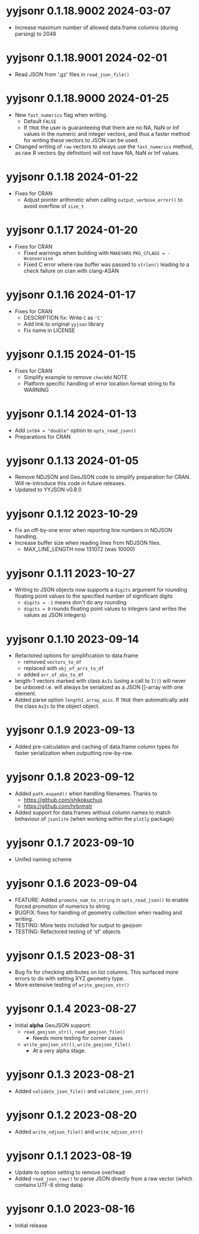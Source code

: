 
# yyjsonr 0.1.18.9002 2024-03-07

* Increase maximum number of allowed data.frame columns (during parsing) to 2048

# yyjsonr 0.1.18.9001 2024-02-01

* Read JSON from '.gz' files in `read_json_file()`

# yyjsonr 0.1.18.9000 2024-01-25

* New `fast_numerics` flag when writing.
    * Default `FALSE`
    * If `TRUE` the user is guaranteeing that there are no NA, NaN or Inf values
      in the numeric and integer vectors, and thus a faster method for writing
      these vectors to JSON can be used.
* Changed writing of `raw` vectors to always use the `fast_numerics` method,
  as raw R vectors (by definition) will not have NA, NaN or Inf values.

# yyjsonr 0.1.18 2024-01-22

* Fixes for CRAN
    * Adjust pointer arithmetic when calling `output_verbose_error()` to
      avoid overflow of `size_t`

# yyjsonr 0.1.17 2024-01-20

* Fixes for CRAN
    * Fixed warnings when building with `MAKEVARS` `PKG_CFLAGS = -Wconversion` 
    * Fixed C error where raw buffer was passed to `strlen()` leading to 
      a check failure on cran with clang-ASAN

# yyjsonr 0.1.16 2024-01-17

* Fixes for CRAN
    * DESCRIPTION fix: Write `C` as `'C'`
    * Add link to original `yyjson` library
    * Fix name in LICENSE

# yyjsonr 0.1.15 2024-01-15

* Fixes for CRAN
    * Simplify example to remove `checkRd` NOTE
    * Platform specific handling of error location format string to fix WARNING

# yyjsonr 0.1.14 2024-01-13

* Add `int64 = "double"` option to `opts_read_json()`
* Preparations for CRAN

# yyjsonr 0.1.13 2024-01-05

* Remove NDJSON and GeoJSON code to simplify preparation for CRAN.  Will 
  re-introduce this code in future releases.
* Updated to YYJSON v0.8.0

# yyjsonr 0.1.12 2023-10-29

* Fix an off-by-one error when reporting line numbers in NDJSON handling.
* Increase buffer size when reading lines from NDJSON files.
    * MAX_LINE_LENGTH now 131072 (was 10000)

# yyjsonr 0.1.11 2023-10-27

* Writing to JSON objects now supports a `digits` argument for rounding floating 
  point values to the specified number of significant digits
    * `digits = -1` means don't do any rounding
    * `digits = 0` rounds floating point values to integers (and writes the 
      values as JSON integers)

# yyjsonr 0.1.10 2023-09-14

* Refactored options for simplification to data.frame
    * removed `vectors_to_df`
    * replaced with `obj_of_arrs_to_df`
    * added `arr_of_obs_to_df`
* length-1 vectors marked with class `AsIs` (using a call to `I()`) will
  never be unboxed i.e. will always be serialized as a JSON []-array with 
  one element.
* Added parse option `length1_array_asis`.  If `TRUE` then automatically add
  the class `AsIs` to the object object.

# yyjsonr 0.1.9 2023-09-13

* Added pre-calculation and caching of data.frame column types for faster
  serialization when outputting row-by-row.

# yyjsonr 0.1.8 2023-09-12

* Added `path.expand()` when handling filenames. Thanks to
    * https://github.com/shikokuchuo
    * https://github.com/hrbrmstr
* Added support for data.frames without column names to match 
  behaviour of `jsonlite` (when working within the `plotly` package)

# yyjsonr 0.1.7 2023-09-10

* Unifed naming scheme

# yyjsonr 0.1.6 2023-09-04

* FEATURE: Added `promote_num_to_string` in `opts_read_json()` to enable 
  forced promotion of numerics to string
* BUGFIX: fixes for handling of geometry collection when reading and writing.
* TESTING: More tests included for output to geojson
* TESTING: Refactored testing of 'sf' objects

# yyjsonr 0.1.5  2023-08-31

* Bug fix for checking attributes on list columns.  This surfaced more
  errors to do with setting XYZ geometry type.
* More extensive testing of `write_geojson_str()`

# yyjsonr 0.1.4  2023-08-27

* Initial **alpha** GeoJSON support:
    * `read_geojson_str()`, `read_geojson_file()`
        * Needs more testing for corner cases
    * `write_geojson_str()`, `write_geojson_file()`
        * At a very alpha stage.

# yyjsonr 0.1.3  2023-08-21

* Added `validate_json_file()` and `validate_json_str()`

# yyjsonr 0.1.2  2023-08-20

* Added `write_ndjson_file()` and `write_ndjson_str()`

# yyjsonr 0.1.1  2023-08-19

* Update to option setting to remove overhead
* Added `read_json_raw()` to parse JSON directly from a raw vector (which
  contains UTF-8 string data)

# yyjsonr 0.1.0  2023-08-16

* Initial release
